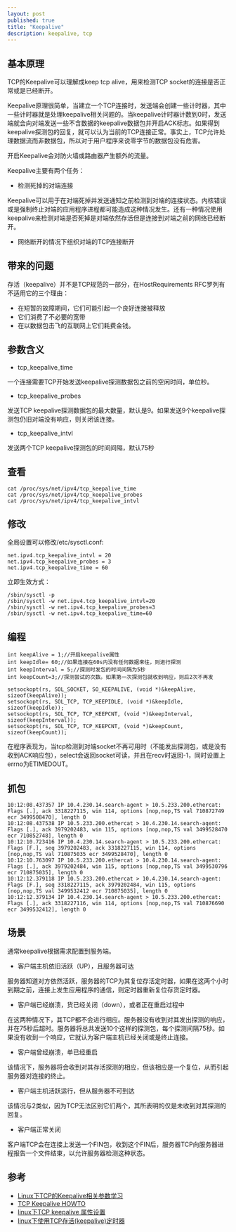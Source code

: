 ```yaml
---
layout: post
published: true
title: "Keepalive"
description: keepalive, tcp
---
```

## 基本原理
TCP的Keepalive可以理解成keep tcp alive，用来检测TCP socket的连接是否正常或是已经断开。

Keepalive原理很简单，当建立一个TCP连接时，发送端会创建一些计时器，其中一些计时器就是处理keepalive相关问题的。当keepalive计时器计数到0时，发送端就会向对端发送一些不含数据的keepalive数据包并开启ACK标志。如果得到keepalive探测包的回复，就可以认为当前的TCP连接正常。事实上，TCP允许处理数据流而非数据包，所以对于用户程序来说零字节的数据包没有危害。

开启Keepalive会对防火墙或路由器产生额外的流量。

Keepalive主要有两个任务：

- 检测死掉的对端连接

Keepalive可以用于在对端死掉并发送通知之前检测到对端的连接状态。内核错误或是强制终止对端的应用程序进程都可能造成这种情况发生。还有一种情况使用keepalive来检测对端是否死掉是对端依然存活但是连接到对端之前的网络已经断开。

- 网络断开的情况下组织对端的TCP连接断开

## 带来的问题
存活（keepalive）并不是TCP规范的一部分，在HostRequirements RFC罗列有不适用它的三个理由：
- 在短暂的故障期间，它们可能引起一个良好连接被释放 
- 它们消费了不必要的宽带 
- 在以数据包击飞的互联网上它们耗费金钱。

## 参数含义
- tcp_keepalive_time

一个连接需要TCP开始发送keepalive探测数据包之前的空闲时间，单位秒。

- tcp_keepalive_probes

发送TCP keepalive探测数据包的最大数量，默认是9。如果发送9个keepalive探测包仍旧对端没有响应，则关闭该连接。

- tcp_keepalive_intvl

发送两个TCP keepalive探测包的时间间隔，默认75秒

## 查看

```
cat /proc/sys/net/ipv4/tcp_keepalive_time
cat /proc/sys/net/ipv4/tcp_keepalive_probes
cat /proc/sys/net/ipv4/tcp_keepalive_intvl
```

## 修改

全局设置可以修改/etc/sysctl.conf:

```
net.ipv4.tcp_keepalive_intvl = 20
net.ipv4.tcp_keepalive_probes = 3
net.ipv4.tcp_keepalive_time = 60
```

立即生效方式：

```
/sbin/sysctl -p
/sbin/sysctl -w net.ipv4.tcp_keepalive_intvl=20
/sbin/sysctl -w net.ipv4.tcp_keepalive_probes=3
/sbin/sysctl -w net.ipv4.tcp_keepalive_time=60
```

## 编程

```
int keepAlive = 1;//开启keepalive属性
int keepIdle= 60;//如果连接在60s内没有任何数据来往，则进行探测
int keepInterval = 5;//探测时发包的时间间隔为5秒
int keepCount=3;//探测尝试的次数。如果第一次探测包就收到响应，则后2次不再发

setsockopt(rs, SOL_SOCKET, SO_KEEPALIVE, (void *)&keepAlive, sizeof(keepAlive));
setsockopt(rs, SOL_TCP, TCP_KEEPIDLE, (void *)&keepIdle, sizeof(keepIdle));
setsockopt(rs, SOL_TCP, TCP_KEEPCNT, (void *)&keepInterval, sizeof(keepInterval));
setsockopt(rs, SOL_TCP, TCP_KEEPCNT, (void *)&keepCount, sizeof(keepCount));
```
在程序表现为，当tcp检测到对端socket不再可用时（不能发出探测包，或是没有收到ACK响应包），select会返回socket可读，并且在recv时返回-1，同时设置上errno为ETIMEDOUT。

## 抓包

```
10:12:08.437357 IP 10.4.230.14.search-agent > 10.5.233.200.ethercat: Flags [.], ack 3318227115, win 114, options [nop,nop,TS val 710872749 ecr 3499508470], length 0
10:12:08.437538 IP 10.5.233.200.ethercat > 10.4.230.14.search-agent: Flags [.], ack 3979202483, win 115, options [nop,nop,TS val 3499528470 ecr 710852748], length 0
10:12:10.723416 IP 10.4.230.14.search-agent > 10.5.233.200.ethercat: Flags [F.], seq 3979202483, ack 3318227115, win 114, options [nop,nop,TS val 710875035 ecr 3499528470], length 0
10:12:10.763097 IP 10.5.233.200.ethercat > 10.4.230.14.search-agent: Flags [.], ack 3979202484, win 115, options [nop,nop,TS val 3499530796 ecr 710875035], length 0
10:12:12.379118 IP 10.5.233.200.ethercat > 10.4.230.14.search-agent: Flags [F.], seq 3318227115, ack 3979202484, win 115, options [nop,nop,TS val 3499532412 ecr 710875035], length 0
10:12:12.379134 IP 10.4.230.14.search-agent > 10.5.233.200.ethercat: Flags [.], ack 3318227116, win 114, options [nop,nop,TS val 710876690 ecr 3499532412], length 0
```

## 场景
通常keepalive根据需求配置到服务端。

- 客户端主机依旧活跃（UP），且服务器可达

服务器知道对方依然活跃，服务器的TCP为其复位存活定时器，如果在这两个小时到期之前，连接上发生应用程序的通信，则定时器重新复位存货定时器。

- 客户端已经崩溃，货已经关闭（down），或者正在重启过程中

在这两种情况下，其TCP都不会进行相应。服务器没有收到对其发出探测的响应，并在75秒后超时。服务器将总共发送10个这样的探测包，每个探测间隔75秒。如果没有收到一个响应，它就认为客户端主机已经关闭或是终止连接。

- 客户端曾经崩溃，单已经重启

该情况下，服务器将会收到对其存活探测的相应，但该相应是一个复位，从而引起服务器对连接的终止。

- 客户端主机活跃运行，但从服务器不可到达

该情况与2类似，因为TCP无法区别它们两个，其所表明的仅是未收到对其探测的回复。

- 客户端正常关闭

客户端TCP会在连接上发送一个FIN包，收到这个FIN后，服务器TCP向服务器进程报告一个文件结束，以允许服务器检测这种状态。


## 参考
- [Linux下TCP的Keepalive相关参数学习](http://www.linuxidc.com/Linux/2015-03/115321.htm)
- [TCP Keepalive HOWTO](http://tldp.org/HOWTO/TCP-Keepalive-HOWTO/index.html)
- [linux下TCP keepalive 属性设置](http://blog.csdn.net/sunxiaopengsun/article/details/56842748)
- [linux下使用TCP存活(keepalive)定时器](http://blog.csdn.net/guomsh/article/details/8484222)
